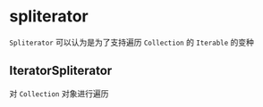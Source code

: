 # spliterator

`Spliterator` 可以认为是为了支持遍历 `Collection` 的 `Iterable` 的变种

## IteratorSpliterator

对 `Collection` 对象进行遍历
